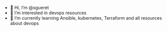 - 👋 Hi, I’m @xgueret
- 👀 I’m interested in devops resources
- 🌱 I’m currently learning Ansible, kubernetes, Terraform and all resources about devops 

<!---
xgueret/xgueret is a ✨ special ✨ repository because its `README.md` (this file) appears on your GitHub profile.
You can click the Preview link to take a look at your changes.
--->
